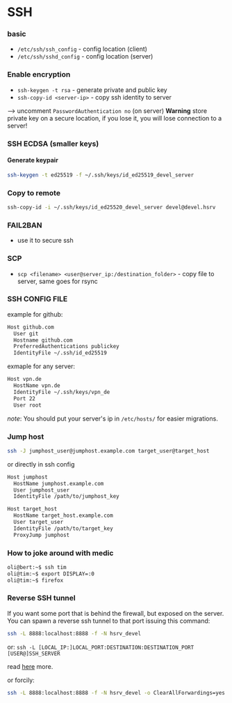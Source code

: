 # SSH

### basic
- `/etc/ssh/ssh_config` - config location (client)
- `/etc/ssh/sshd_config` - config location (server)

### Enable encryption

- `ssh-keygen -t rsa` - generate private and public key
- `ssh-copy-id <server-ip>` - copy ssh identity to server

--> uncomment `PasswordAuthentication no` (on server)
**Warning** store private key on a secure location, if you lose it, you will lose connection to a server!

### SSH ECDSA (smaller keys)

#### Generate keypair

```bash
ssh-keygen -t ed25519 -f ~/.ssh/keys/id_ed25519_devel_server
```
### Copy to remote

```bash
ssh-copy-id -i ~/.ssh/keys/id_ed25520_devel_server devel@devel.hsrv
```

### FAIL2BAN
- use it to secure ssh

### SCP
- `scp <filename> <user@server_ip:/destination_folder>` - copy file to server, same goes for rsync

### SSH CONFIG FILE

example for github:
```bash
Host github.com
  User git
  Hostname github.com
  PreferredAuthentications publickey
  IdentityFile ~/.ssh/id_ed25519
```

exmaple for any server:
```bash
Host vpn.de 
  HostName vpn.de 
  IdentityFile ~/.ssh/keys/vpn_de
  Port 22
  User root
```

*note*:  You should put your server's ip in `/etc/hosts/` for easier migrations.

### Jump host
```bash
ssh -J jumphost_user@jumphost.example.com target_user@target_host
```
or directly in ssh config
```bash
Host jumphost
  HostName jumphost.example.com
  User jumphost_user
  IdentityFile /path/to/jumphost_key

Host target_host
  HostName target_host.example.com
  User target_user
  IdentityFile /path/to/target_key
  ProxyJump jumphost
```

### How to joke around with medic

```bash
oli@bert:~$ ssh tim
oli@tim:~$ export DISPLAY=:0
oli@tim:~$ firefox
```

### Reverse SSH tunnel
If you want some port that is behind the firewall, but exposed on the server.
You can spawn a reverse ssh tunnel to that port issuing this command:

```bash
ssh -L 8888:localhost:8888 -f -N hsrv_devel
```

or: `ssh -L [LOCAL_IP:]LOCAL_PORT:DESTINATION:DESTINATION_PORT [USER@]SSH_SERVER`

read [here](https://linuxize.com/post/how-to-setup-ssh-tunneling/) more.

or forcily:

```bash
ssh -L 8888:localhost:8888 -f -N hsrv_devel -o ClearAllForwardings=yes
```
